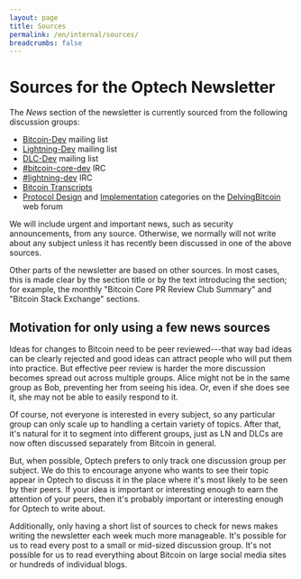 ```yaml
---
layout: page
title: Sources
permalink: /en/internal/sources/
breadcrumbs: false
---
```

# Sources for the Optech Newsletter

The _News_ section of the newsletter is currently sourced from the
following discussion groups:

- [Bitcoin-Dev][] mailing list
- [Lightning-Dev][] mailing list
- [DLC-Dev][] mailing list
- [#bitcoin-core-dev][] IRC
- [#lightning-dev][] IRC
- [Bitcoin Transcripts][]
- [Protocol Design][] and [Implementation][] categories on the [DelvingBitcoin][] web forum

We will include urgent and important news, such as security
announcements, from any source.  Otherwise, we normally will not write
about any subject unless it has recently been discussed in one of the
above sources.

Other parts of the newsletter are based on other sources.  In most
cases, this is made clear by the section title or by the text
introducing the section; for example, the monthly "Bitcoin Core PR
Review Club Summary" and "Bitcoin Stack Exchange" sections.

## Motivation for only using a few news sources

Ideas for changes to Bitcoin need to be peer reviewed---that way bad
ideas can be clearly rejected and good ideas can attract people who will
put them into practice.  But effective peer review is harder the more
discussion becomes spread out across multiple groups.  Alice might not
be in the same group as Bob, preventing her from seeing his idea.  Or,
even if she does see it, she may not be able to easily respond to it.

Of course, not everyone is interested in every subject, so any
particular group can only scale up to handling a certain variety of
topics.  After that, it's natural for it to segment into different
groups, just as LN and DLCs are now often discussed separately from
Bitcoin in general.

But, when possible, Optech prefers to only track one discussion group
per subject.  We do this to encourage anyone who wants to see their
topic appear in Optech to discuss it in the place where it's most likely
to be seen by their peers.  If your idea is important or interesting
enough to earn the attention of your peers, then it's probably important
or interesting enough for Optech to write about.

Additionally, only having a short list of sources to check for
news makes writing the newsletter each week much more manageable.  It's
possible for us to read every post to a small or mid-sized discussion
group.  It's not possible for us to read everything about Bitcoin on
large social media sites or hundreds of individual blogs.

[bitcoin transcripts]: https://btctranscripts.com/
[bitcoin-dev]: https://lists.linuxfoundation.org/pipermail/bitcoin-dev/
[lightning-dev]: https://lists.linuxfoundation.org/pipermail/lightning-dev/
[dlc-dev]: https://mailmanlists.org/pipermail/dlc-dev/
[#bitcoin-core-dev]: https://bitcoin-irc.chaincode.com/bitcoin-core-dev/
[#lightning-dev]: https://gnusha.org/lightning-dev/
[protocol design]: https://delvingbitcoin.org/c/protocol-design/7
[implementation]: https://delvingbitcoin.org/c/implementation/8
[delvingbitcoin]: https://delvingbitcoin.org/
